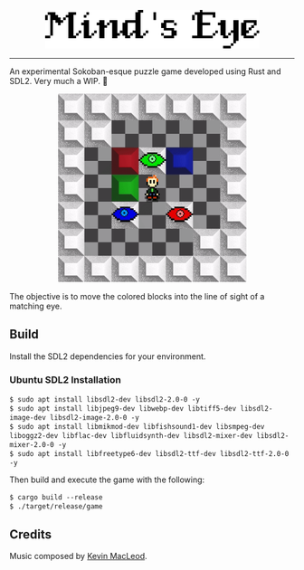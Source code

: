 
<p align="center">
  <img src="preview/title.png">
</p>

------

An experimental Sokoban-esque puzzle game developed using Rust and SDL2. Very much a WIP. :construction_worker:

<p align="center">
  <img src="preview/preview.gif" height="333" width="333">
</p>

The objective is to move the colored blocks into the line of sight of a matching eye.

## Build

Install the SDL2 dependencies for your environment.

### Ubuntu SDL2 Installation
```
$ sudo apt install libsdl2-dev libsdl2-2.0-0 -y
$ sudo apt install libjpeg9-dev libwebp-dev libtiff5-dev libsdl2-image-dev libsdl2-image-2.0-0 -y
$ sudo apt install libmikmod-dev libfishsound1-dev libsmpeg-dev liboggz2-dev libflac-dev libfluidsynth-dev libsdl2-mixer-dev libsdl2-mixer-2.0-0 -y
$ sudo apt install libfreetype6-dev libsdl2-ttf-dev libsdl2-ttf-2.0-0 -y
```

Then build and execute the game with the following:

```
$ cargo build --release
$ ./target/release/game
```

## Credits

Music composed by [Kevin MacLeod](https://incompetech.com/music/royalty-free/index.html?isrc=USUAN1100181).
